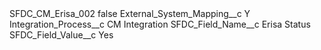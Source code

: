 <?xml version="1.0" encoding="UTF-8"?>
<CustomMetadata xmlns="http://soap.sforce.com/2006/04/metadata" xmlns:xsi="http://www.w3.org/2001/XMLSchema-instance" xmlns:xsd="http://www.w3.org/2001/XMLSchema">
    <label>SFDC_CM_Erisa_002</label>
    <protected>false</protected>
    <values>
        <field>External_System_Mapping__c</field>
        <value xsi:type="xsd:string">Y</value>
    </values>
    <values>
        <field>Integration_Process__c</field>
        <value xsi:type="xsd:string">CM Integration</value>
    </values>
    <values>
        <field>SFDC_Field_Name__c</field>
        <value xsi:type="xsd:string">Erisa Status</value>
    </values>
    <values>
        <field>SFDC_Field_Value__c</field>
        <value xsi:type="xsd:string">Yes</value>
    </values>
</CustomMetadata>
